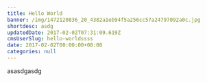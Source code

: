 ```yaml
---
title: Hello World
banner: /img/1472120836_20_4382a1eb94f5a256cc57a24797092a0c.jpg
shortdesc: asdg
updatedDate: 2017-02-02T07:31:09.619Z
cmsUserSlug: hello-worldssss
date: 2017-02-02T00:00:00+08:00
categories: null
---
```


asasdgasdg